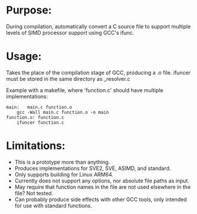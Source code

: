 # Purpose:
During compilation, automatically convert a C source file to support multiple levels of SIMD processor support using GCC's ifunc.
# Usage:
Takes the place of the compilation stage of GCC, producing a .o file.
ifuncer must be stored in the same directory as _resolver.c

Example with a makefile, where 'function.c' should have multiple implementations:
```
main:	main.c function.o
	gcc -Wall main.c function.o -o main
function.o:	function.c
	ifuncer function.c
```
# Limitations:
- This is a prototype more than anything.
- Produces implementations for SVE2, SVE, ASIMD, and standard.
- Only supports building for Linux ARM64.
- Currently does not support any options, nor absolute file paths as input.
- May require that function names in the file are not used elsewhere in the file? Not tested.
- Can probably produce side effects with other GCC tools, only intended for use with standard functions.
